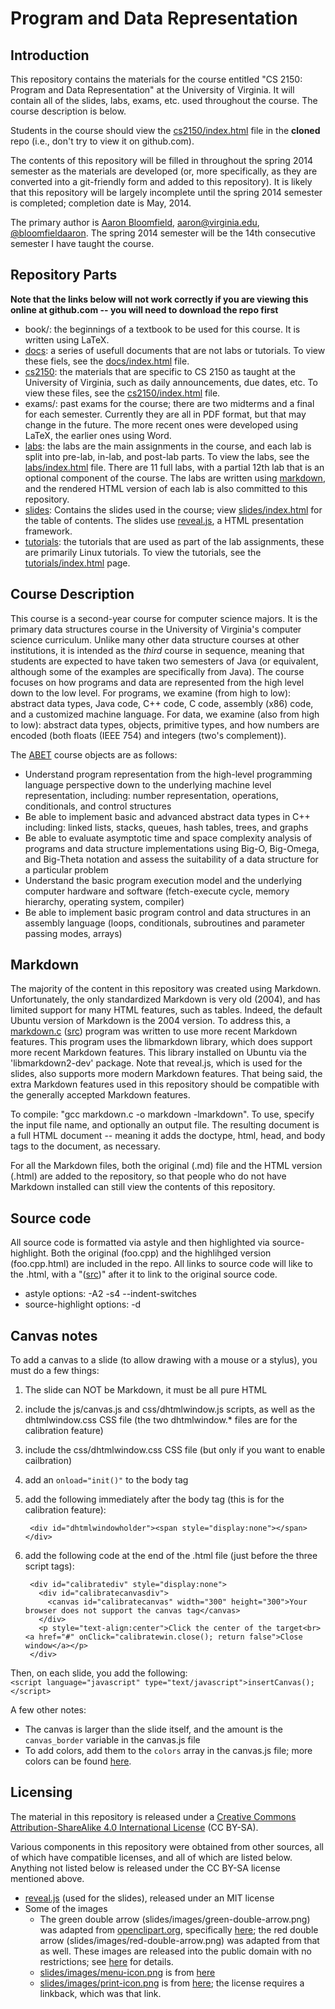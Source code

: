 Program and Data Representation
===============================

Introduction
------------

This repository contains the materials for the course entitled "CS
2150: Program and Data Representation" at the University of Virginia.
It will contain all of the slides, labs, exams, etc. used throughout
the course.  The course description is below.

Students in the course should view the
[cs2150/index.html](cs2150/index.html) file in the **cloned** repo
(i.e., don't try to view it on github.com).

The contents of this repository will be filled in throughout the
spring 2014 semester as the materials are developed (or, more
specifically, as they are converted into a git-friendly form and added
to this repository).  It is likely that this repository will be
largely incomplete until the spring 2014 semester is completed;
completion date is May, 2014.

The primary author is [Aaron
Bloomfield](http://www.cs.virginia.edu/~asb),
[aaron@virginia.edu](<mailto:aaron@virginia.edu>),
[@bloomfieldaaron](http://twitter.com/bloomfieldaaron).  The spring
2014 semester will be the 14th consecutive semester I have taught the
course.


Repository Parts
----------------

**Note that the links below will not work correctly if you are viewing
this online at github.com -- you will need to download the repo first**

- book/: the beginnings of a textbook to be used for this course.  It
  is written using LaTeX.
- [docs](docs/index.html): a series of usefull documents that are not
  labs or tutorials.  To view these fiels, see the
  [docs/index.html](docs/index.html) file.
- [cs2150](cs2150/index.html): the materials that are specific to CS
  2150 as taught at the University of Virginia, such as daily
  announcements, due dates, etc.  To view these files, see the
  [cs2150/index.html](cs2150/index.html) file.
- exams/: past exams for the course; there are two midterms and a
  final for each semester.  Currently they are all in PDF format, but
  that may change in the future.  The more recent ones were developed
  using LaTeX, the earlier ones using Word.
- [labs](labs/index.html): the labs are the main assignments in the
  course, and each lab is split into pre-lab, in-lab, and post-lab
  parts. To view the labs, see the [labs/index.html](labs/index.html)
  file.  There are 11 full labs, with a partial 12th lab that is an
  optional component of the course.  The labs are written using
  [markdown](http://daringfireball.net/projects/markdown/), and the 
  rendered HTML version of each lab is also committed to this
  repository.
- [slides](slides/index.html): Contains the slides used in the course; view
  [slides/index.html](slides/index.html) for the table of contents.
  The slides use [reveal.js](https://github.com/hakimel/reveal.js/), a
  HTML presentation framework.
- [tutorials](tutorials/index.html): the tutorials that are used as
  part of the lab assignments, these are primarily Linux tutorials.
  To view the tutorials, see the
  [tutorials/index.html](tutorials/index.html) page.


Course Description
------------------

This course is a second-year course for computer science majors.  It
is the primary data structures course in the University of Virginia's
computer science curriculum.  Unlike many other data structure courses
at other institutions, it is intended as the *third* course in
sequence, meaning that students are expected to have taken two
semesters of Java (or equivalent, although some of the examples are
specifically from Java).  The course focuses on how programs and data
are represented from the high level down to the low level.  For
programs, we examine (from high to low): abstract data types, Java
code, C++ code, C code, assembly (x86) code, and a customized machine
language.  For data, we examine (also from high to low): abstract data
types, objects, primitive types, and how numbers are encoded (both
floats (IEEE 754) and integers (two's complement)).

The [ABET](http://www.abet.org) course objects are as follows:

- Understand program representation from the high-level programming
  language perspective down to the underlying machine level
  representation, including: number representation, operations,
  conditionals, and control structures
- Be able to implement basic and advanced abstract data types in C++
  including: linked lists, stacks, queues, hash tables, trees, and
  graphs
- Be able to evaluate asymptotic time and space complexity analysis of
  programs and data structure implementations using Big-O, Big-Omega,
  and Big-Theta notation and assess the suitability of a data structure
  for a particular problem
- Understand the basic program execution model and the underlying
  computer hardware and software (fetch-execute cycle, memory hierarchy,
  operating system, compiler)
- Be able to implement basic program control and data structures in an
  assembly language (loops, conditionals, subroutines and parameter
  passing modes, arrays)


Markdown
--------

The majority of the content in this repository was created using
Markdown.  Unfortunately, the only standardized Markdown is very old
(2004), and has limited support for many HTML features, such as
tables.  Indeed, the default Ubuntu version of Markdown is the 2004
version.  To address this, a [markdown.c](utils/markdown.c.html)
([src](utils/markdown.c)) program was written to use more recent
Markdown features.  This program uses the libmarkdown library, which
does support more recent Markdown features.  This library installed on
Ubuntu via the 'libmarkdown2-dev' package.  Note that reveal.js, which
is used for the slides, also supports more modern Markdown features.
That being said, the extra Markdown features used in this repository
should be compatible with the generally accepted Markdown features.

To compile: "gcc markdown.c -o markdown -lmarkdown". To use, specify
the input file name, and optionally an output file.  The resulting
document is a full HTML document -- meaning it adds the doctype, html,
head, and body tags to the document, as necessary.

For all the Markdown files, both the original (.md) file and the HTML
version (.html) are added to the repository, so that people who do not
have Markdown installed can still view the contents of this
repository.


Source code
-----------

All source code is formatted via astyle and then highlighted via
source-highlight.  Both the original (foo.cpp) and the highlihged
version (foo.cpp.html) are included in the repo.  All links to source
code will like to the .html, with a "([src](...))" after it
to link to the original source code.

- astyle options: -A2 -s4 \-\-indent-switches
- source-highlight options: -d


Canvas notes
------------

To add a canvas to a slide (to allow drawing with a mouse or a
stylus), you must do a few things:

1. The slide can NOT be Markdown, it must be all pure HTML
2. include the js/canvas.js and css/dhtmlwindow.js scripts, as well as
   the dhtmlwindow.css CSS file (the two dhtmlwindow.* files are for
   the calibration feature)
3. include the css/dhtmlwindow.css CSS file (but only if you want to
   enable cailbration)
4. add an `onload="init()"` to the body tag
5. add the following immediately after the body tag (this is for
   the calibration feature):

        <div id="dhtmlwindowholder"><span style="display:none"></span></div>

6. add the following code at the end of the .html file (just before
   the three script tags):

        <div id="calibratediv" style="display:none">
          <div id="calibratecanvasdiv">
            <canvas id="calibratecanvas" width="300" height="300">Your browser does not support the canvas tag</canvas>
          </div>
          <p style="text-align:center">Click the center of the target<br><a href="#" onClick="calibratewin.close(); return false">Close window</a></p>
        </div>

Then, on each slide, you add the following:  
`<script language="javascript" type="text/javascript">insertCanvas();</script>`  

A few other notes:

- The canvas is larger than the slide itself, and the amount is the
  `canvas_border` variable in the canvas.js file
- To add colors, add them to the `colors` array in the canvas.js
  file; more colors can be found
  [here](http://www.tutorialspoint.com/html5/html5_color_names.htm).


Licensing
---------

The material in this repository is released under a [Creative Commons
Attribution-ShareAlike 4.0 International
License](http://creativecommons.org/licenses/by-sa/4.0/) (CC BY-SA).

Various components in this repository were obtained from other
sources, all of which have compatible licenses, and all of which are
listed below.  Anything not listed below is released under the CC
BY-SA license mentioned above.

- [reveal.js](https://github.com/hakimel/reveal.js/) (used for the
  slides), released under an MIT license
- Some of the images
  - The green double arrow (slides/images/green-double-arrow.png) was
    adapted from [openclipart.org](http://openclipart.org),
    specifically
    [here](http://openclipart.org/detail/3677/arrow-left-right-by-torfnase);
    the red double arrow (slides/images/red-double-arrow.png) was
    adapted from that as well.  These images are released into the
    public domain with no restrictions; see
    [here](http://openclipart.org/share) for details.
  - [slides/images/menu-icon.png](slides/images/menu-icon.png) is from
    [here](http://androgeek.com/wp-content/uploads/2010/03/android-free-menu-icon-set.png)
  - [slides/images/print-icon.png](slides/images/print-icon.png) is from
    [here](http://www.iconarchive.com/show/icons8-metro-style-icons-by-visualpharm/Very-Basic-Print-icon.html);
    the license requires a linkback, which was that link.
